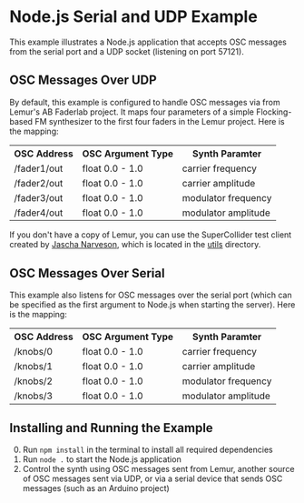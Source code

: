 # Node.js Serial and UDP Example

This example illustrates a Node.js application that accepts OSC messages
from the serial port and a UDP socket (listening on port 57121).

## OSC Messages Over UDP
By default, this example is configured to handle OSC messages via from Lemur's AB Faderlab project.
It maps four parameters of a simple Flocking-based FM synthesizer to the first four
faders in the Lemur project. Here is the mapping:

<table>
    <tr>
        <th>OSC Address</th>
        <th>OSC Argument Type</th>
        <th>Synth Paramter</th>
    </tr>
    <tr>
        <td>/fader1/out</td>
        <td>float 0.0 - 1.0</td>
        <td>carrier frequency</td>
    <tr>
    <tr>
        <td>/fader2/out</td>
        <td>float 0.0 - 1.0</td>
        <td>carrier amplitude</td>
    <tr>
    <tr>
        <td>/fader3/out</td>
        <td>float 0.0 - 1.0</td>
        <td>modulator frequency</td>
    <tr>
    <tr>
        <td>/fader4/out</td>
        <td>float 0.0 - 1.0</td>
        <td>modulator amplitude</td>
    <tr>
</table>

If you don't have a copy of Lemur, you can use the SuperCollider test client created by [Jascha Narveson](https://github.com/jaschanarveson), which is located in the [utils](../utils/supercollider-lemur-faderlab-style-client.scd) directory.

## OSC Messages Over Serial
This example also listens for OSC messages over the serial port (which can be specified as the first argument to Node.js when starting the server). Here is the mapping:

<table>
    <tr>
        <th>OSC Address</th>
        <th>OSC Argument Type</th>
        <th>Synth Paramter</th>
    </tr>
    <tr>
        <td>/knobs/0</td>
        <td>float 0.0 - 1.0</td>
        <td>carrier frequency</td>
    <tr>
    <tr>
        <td>/knobs/1</td>
        <td>float 0.0 - 1.0</td>
        <td>carrier amplitude</td>
    <tr>
    <tr>
        <td>/knobs/2</td>
        <td>float 0.0 - 1.0</td>
        <td>modulator frequency</td>
    <tr>
    <tr>
        <td>/knobs/3</td>
        <td>float 0.0 - 1.0</td>
        <td>modulator amplitude</td>
    <tr>
</table>

## Installing and Running the Example

0. Run <code>npm install</code> in the terminal to install all required dependencies
1. Run <code>node .</code> to start the Node.js application
2. Control the synth using OSC messages sent from Lemur, another source of OSC messages sent via UDP, or via a serial device that sends OSC messages (such as an Arduino project)
